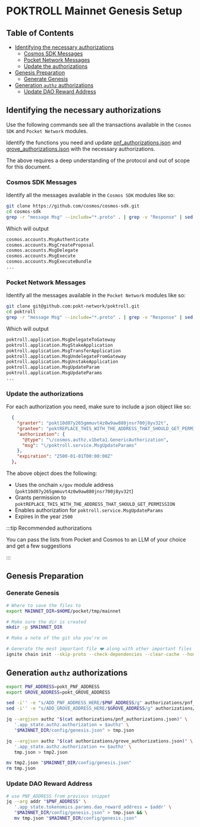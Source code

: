 # POKTROLL Mainnet Genesis Setup <!-- omit in toc -->

## Table of Contents <!-- omit in toc -->

- [Identifying the necessary authorizations](#identifying-the-necessary-authorizations)
  - [Cosmos SDK Messages](#cosmos-sdk-messages)
  - [Pocket Network Messages](#pocket-network-messages)
  - [Update the authorizations](#update-the-authorizations)
- [Genesis Preparation](#genesis-preparation)
  - [Generate Genesis](#generate-genesis)
- [Generation `authz` authorizations](#generation-authz-authorizations)
  - [Update DAO Reward Address](#update-dao-reward-address)

## Identifying the necessary authorizations

Use the following commands see all the transactions available in the `Cosmos SDK` and `Pocket Network` modules.

Identify the functions you need and update [pnf_authorizations.json](./pnf_authorizations.json) and [grove_authorizations.json](./grove_authorizations.json) with the necessary authorizations.

The above requires a deep understanding of the protocol and out of scope for this document.

### Cosmos SDK Messages

Identify all the messages available in the `Cosmos SDK` modules like so:

```bash
git clone https://github.com/cosmos/cosmos-sdk.git
cd cosmos-sdk
grep -r "message Msg" --include="*.proto" . | grep -v "Response" | sed -E 's/.*\/cosmos\/([^\/]+)\/[^:]+:message (Msg[^{]+).*/cosmos.\1.\2/' | sed 's/ {//' | grep "^cosmos\." | sort
```

Which will output

```bash
cosmos.accounts.MsgAuthenticate
cosmos.accounts.MsgCreateProposal
cosmos.accounts.MsgDelegate
cosmos.accounts.MsgExecute
cosmos.accounts.MsgExecuteBundle
...
```

### Pocket Network Messages

Identify all the messages available in the `Pocket Network` modules like so:

```bash
git clone git@github.com:pokt-network/poktroll.git
cd poktroll
grep -r "message Msg" --include="*.proto" . | grep -v "Response" | sed -E 's/.*\/poktroll\/([^\/]+)\/tx\.proto:message (Msg[^{]+).*/poktroll.\1.\2/' | sed 's/ {//' | grep "^poktroll\." | sort
```

Which will output

```bash
poktroll.application.MsgDelegateToGateway
poktroll.application.MsgStakeApplication
poktroll.application.MsgTransferApplication
poktroll.application.MsgUndelegateFromGateway
poktroll.application.MsgUnstakeApplication
poktroll.application.MsgUpdateParam
poktroll.application.MsgUpdateParams
...
```

### Update the authorizations

For each authorization you need, make sure to include a json object like so:

```json
  {
    "granter": "pokt10d07y265gmmuvt4z0w9aw880jnsr700j8yv32t",
    "grantee": "poktREPLACE_THIS_WITH_THE_ADDRESS_THAT_SHOULD_GET_PERMISSION",
    "authorization": {
      "@type": "\/cosmos.authz.v1beta1.GenericAuthorization",
      "msg": "\/poktroll.service.MsgUpdateParams"
    },
    "expiration": "2500-01-01T00:00:00Z"
  },
```

The above object does the following:

- Uses the onchain `x/gov` module address (`pokt10d07y265gmmuvt4z0w9aw880jnsr700j8yv32t`)
- Grants permission to `poktREPLACE_THIS_WITH_THE_ADDRESS_THAT_SHOULD_GET_PERMISSION`
- Enables authorization for `poktroll.service.MsgUpdateParams`
- Expires in the year `2500`

:::tip Recommended authorizations

You can pass the lists from Pocket and Cosmos to an LLM of your choice and get a few suggestions

:::

## Genesis Preparation

### Generate Genesis

```bash
# Where to save the files to
export MAINNET_DIR=$HOME/pocket/tmp/mainnet

# Make sure the dir is created
mkdir -p $MAINNET_DIR

# Make a note of the git sha you're on

# Generate the most important file ❤️ along with other important files (first validator key, configs..)
ignite chain init --skip-proto --check-dependencies --clear-cache --home=$MAINNET_DIR
```

## Generation `authz` authorizations

```bash
export PNF_ADDRESS=pokt_PNF_ADDRESS
export GROVE_ADDRESS=pokt_GROVE_ADDRESS

sed -i'' -e "s/ADD_PNF_ADDRESS_HERE/$PNF_ADDRESS/g" authorizations/pnf_authorizations.json
sed -i'' -e "s/ADD_GROVE_ADDRESS_HERE/$GROVE_ADDRESS/g" authorizations/grove_authorizations.json

jq --argjson authz "$(cat authorizations/pnf_authorizations.json)" \
   '.app_state.authz.authorization = $authz' \
   "$MAINNET_DIR/config/genesis.json" > tmp.json

jq --argjson authz "$(cat authorizations/grove_authorizations.json)" \
   '.app_state.authz.authorization += $authz' \
   tmp.json > tmp2.json

mv tmp2.json "$MAINNET_DIR/config/genesis.json"
rm tmp.json
```

### Update DAO Reward Address

```bash
# use PNF_ADDRESS from previous snippet
jq --arg addr "$PNF_ADDRESS" \
   '.app_state.tokenomics.params.dao_reward_address = $addr' \
   "$MAINNET_DIR/config/genesis.json" > tmp.json && \
   mv tmp.json "$MAINNET_DIR/config/genesis.json"
```
